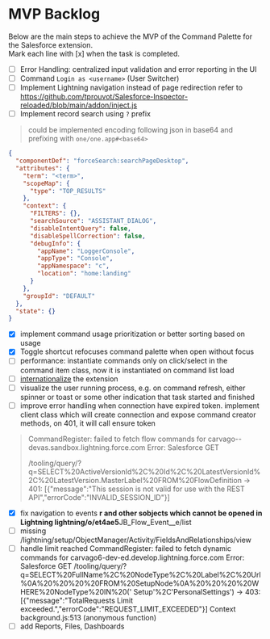 # MVP Backlog

Below are the main steps to achieve the MVP of the Command Palette for the Salesforce extension.  
Mark each line with [x] when the task is completed.

- [ ] Error Handling: centralized input validation and error reporting in the UI
- [ ] Command `Login as <username>` (User Switcher)
- [ ] Implement Lightning navigation instead of page redirection refer
      to https://github.com/tprouvot/Salesforce-Inspector-reloaded/blob/main/addon/inject.js
- [ ] Implement record search using `?` prefix

> could be implemented encoding following json in base64 and prefixing with `one/one.app#<base64>`

```json
{
  "componentDef": "forceSearch:searchPageDesktop",
  "attributes": {
    "term": "<term>",
    "scopeMap": {
      "type": "TOP_RESULTS"
    },
    "context": {
      "FILTERS": {},
      "searchSource": "ASSISTANT_DIALOG",
      "disableIntentQuery": false,
      "disableSpellCorrection": false,
      "debugInfo": {
        "appName": "LoggerConsole",
        "appType": "Console",
        "appNamespace": "c",
        "location": "home:landing"
      }
    },
    "groupId": "DEFAULT"
  },
  "state": {}
}
```

- [x] implement command usage prioritization or better sorting based on usage
- [x] Toggle shortcut refocuses command palette when open without focus
- [ ] performance: instantiate commands only on click/select in the command item class, now it is instantiated on
      command list load
- [ ] [internationalize](https://developer.chrome.com/docs/extensions/reference/api/i18n#concepts_and_usage) the
      extension
- [ ] visualize the user running process, e.g. on command refresh, either spinner or toast or some other indication that
      task started and finished
- [ ] improve error handling when connection have expired token. implement client class which will create connection and
      expose command creator methods, on 401, it will call ensure token

> CommandRegister: failed to fetch flow commands for carvago--devas.sandbox.lightning.force.com Error: Salesforce GET
>
> /tooling/query/?q=SELECT%20ActiveVersionId%2C%20Id%2C%20LatestVersionId%2C%20LatestVersion.MasterLabel%20FROM%20FlowDefinition →
> 401: [{"message":"This session is not valid for use with the REST API","errorCode":"INVALID_SESSION_ID"}]

- [x] fix navigation to events **r and other sobjects which cannot be opened in Lightning
      lightning/o/et4ae5**JB_Flow_Event\_\_e/list
- [ ] missing /lightning/setup/ObjectManager/Activity/FieldsAndRelationships/view
- [ ] handle limit reached
      CommandRegister: failed to fetch dynamic commands for carvago6-dev-ed.develop.lightning.force.com Error: Salesforce
      GET
      /tooling/query/?q=SELECT%20FullName%2C%20NodeType%2C%20Label%2C%20Url%0A%20%20%20%20FROM%20SetupNode%0A%20%20%20%20WHERE%20NodeType%20IN%20('
      Setup'%2C'PersonalSettings') → 403: [{"message":"TotalRequests Limit exceeded.","errorCode":"REQUEST_LIMIT_EXCEEDED"}]
      Context background.js:513 (anonymous function)
- [ ] add Reports, Files, Dashboards

